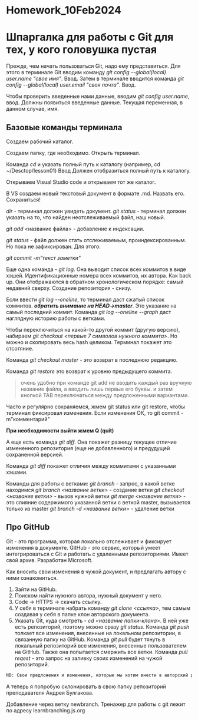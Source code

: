 # Homework_10Feb2024
# Шпаргалка для работы с Git для тех, у кого головушка пустая

Прежде, чем начать пользоваться Git, надо ему представиться. 
Для этого в терминале Git вводим команду *git config --global(local) user.name "свое имя"*. Ввод.
Затем в терминале вводится команда *git config --global(local) user.email "своя почта"*. Ввод.

Чтобы проверить введенные нами данные, вводим *git config user.name*, ввод. Должны появиться введенные данные. Текущая переменная, в данном случае, имя.

## Базовые команды терминала ##

Создаем рабочий каталог.

Создаем папку, где необходимо.
Открыть терминал. 

Команда *cd* и указать полный путь к каталогу (например, cd ~/Desctop/lesson01) Ввод
Должен отобразиться полный путь к каталогу.

Открываем Visual Studio code и открываем тот же каталог.

В VS создаем новый текстовый документ в формате .md. Назвать его. Сохраниться!

*dir* - терминал должен увидеть документ.
*git status* - терминал должен указать на то, что найден неотслеживаемый файл, наш новый.

*git add* <название файла> - добавление к индексации.

*git status* - файл должен стать отслеживаемым, проиндексированным. Но пока не зафиксирован. Для этого:

*git commit -m"текст заметки"*

Еще одна команда - *git log*. Она выводит список всех коммитов в виде хэшей. Идентификационные номера всех коммитов, их автора. Как back up. 
Они отображаются в обратном хронологическом порядке: самый недавний сверху. Создание репозитория - снизу.

Если ввести *git log --oneline*, то терминал даст сжатый список коммитов.
***обратить внимание на HEAD->master***. Это указание на самый последний коммит.
Команда *git log --oneline --graph* даст наглядную историю работы с ветками.

Чтобы переключиться на какой-то другой коммит (другую версию), набираем *git checkout <первые 7 символов нужного коммита>*. Но можно и скопировать весь hash целиком. Терминал покажет это стсотяние.

Команда *git checkout master* - это возврат в последнюю редакцию.

Команда *git restore* это возврат к уровню предыдущего коммита.

>очень удобно при команде git add не вводить каждый раз вручную название файла, а вводить лишь первые его буквы. и затем кнопкой TAB переключаться между предложенными вариантами.

Часто и регулярно сохраняемся, жмем git status или git restore, чтобы терминал фиксировал изменения. 
Если изменения ОК, то git commit -m"комментарий"

**При необходимости выйти жмем Q (quit)**

А еще есть команда *git diff*. Она покажет разницу текущее отличие измененного репозитория (еще не добавленного) и предудущей сохраненной версией.

Команда *git diff <hash> <hash>* покажет отличия между коммитами с указанными хэшами. 

Команды для работы с ветками:
*git branch* - запрос, в какой ветке находимся
*git branch <название ветки>* - создание ветки
*git checkout <название ветки>* - вызов нужной ветки
*git merge <название ветки>* - это слияние содержимого указанной ветки с веткой master, вызывается только из master
*git branch -d <название ветки>* - удаление ветки 

## Про GitHub ##
Git - это программа, которая локально отслеживает и фиксирует изменения  в документе.
GitHub - это сервис, который умеет интегрироваться с Git и работать с удаленными репозиториями. Имеет свой архив. Разработан Microsoft.

Как вносить свои изменения в чужой документ, и предлагать автору с ними ознакомиться.

1. Зайти на GitHub.
2. Поиском найти нужного автора, нужный документ у него.
3. Code -> HTTPS -> скачать ссылку.
4. У себя в терминале набрать команду *git clone <ссылка>*, тем самым создавая у себя в папке клон авторского документа.
5. Указать Git, куда смотреть - *cd <название папки-клона>*. В ней уже есть репозиторий, поэтому можно сразу *git status*.
Команда *git push* толкает все изменения, внесенные на локальном репозитории, в связанную папку на GitHub.
Команда *git pull* будет тянуть в локальный репозиторий все изменения, внесенные пользователем на GitHub. Также она попытается смержить все ветки.
Команда *pull reqest* - это запрос на заливку своих изменений на чужой репозиторий.
```sh
NB: Свои предложения и изменения, которые мы хотим внести в авторский документ, принято делать в отдельной ветке.
```

А теперь я попробую склонировать в свою папку репозиторий преподавателя Андрея Булгакова.

Добавление через ветку newbranch.
Тренажер для работы с git лежит по адресу learnbranching.js.org

